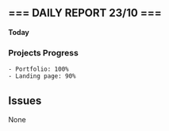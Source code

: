 ## === DAILY REPORT 23/10 ===

**Today**

### Projects Progress

    - Portfolio: 100%
    - Landing page: 90%

## Issues

None